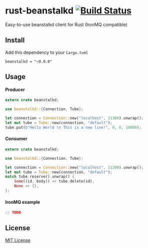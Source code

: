 rust-beanstalkd [![Build Status](https://travis-ci.org/schickling/rust-beanstalkd.svg)](https://travis-ci.org/schickling/rust-beanstalkd)
===============

Easy-to-use beanstalkd client for Rust (IronMQ compatible)

## Install

Add this dependency to your `Cargo.toml`

```
beanstalkd = "~0.0.0"
```

## Usage

#### Producer

```rs
extern crate beanstalkd;

use beanstalkd::{Connection, Tube};

let connection = Connection::new("localhost", 11300).unwrap();
let mut tube = Tube::new(connection, "default");
tube.put(b"Hello World \n This is a new line!", 0, 0, 10000);
```

#### Consumer

```rs
extern crate beanstalkd;

use beanstalkd::{Connection, Tube};

let connection = Connection::new("localhost", 11300).unwrap();
let mut tube = Tube::new(connection, "default");
match tube.reserve().unwrap() {
    Some((id, body)) => tube.delete(id),
    None => {},
};
```

#### IronMQ example

```rs
// TODO
```

## License

[MIT License](http://opensource.org/licenses/MIT)
